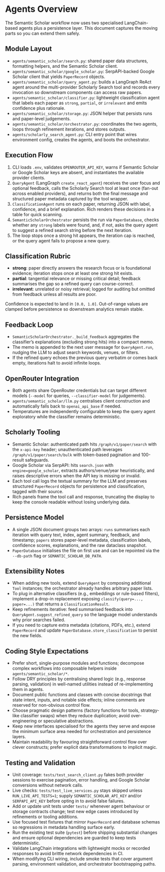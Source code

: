 # Agents Overview

The Semantic Scholar workflow now uses two specialised LangChain-based agents plus a persistence layer. This document captures the moving parts so you can extend them safely.

## Module Layout
- `agents/semantic_scholar/search.py`: shared paper data structures, formatting helpers, and the Semantic Scholar client.
- `agents/semantic_scholar/google_scholar.py`: SerpAPI-backed Google Scholar client that yields `PaperRecord` objects.
- `agents/semantic_scholar/query_agent.py`: builds a LangGraph ReAct agent around the multi-provider Scholarly Search tool and records every invocation so downstream components can access raw papers.
- `agents/semantic_scholar/classifier.py`: lightweight classification agent that labels each paper as `strong`, `partial`, or `irrelevant` and emits confidence plus rationale.
- `agents/semantic_scholar/storage.py`: JSON helper that persists runs and paper-level judgements.
- `agents/semantic_scholar/orchestrator.py`: coordinates the two agents, loops through refinement iterations, and stores outputs.
- `agents/scholarly_search_agent.py`: CLI entry point that wires environment config, creates the agents, and boots the orchestrator.

## Execution Flow
1. CLI loads `.env`, validates `OPENROUTER_API_KEY`, warns if Semantic Scholar or Google Scholar keys are absent, and instantiates the available provider clients.
2. `QueryAgent` (LangGraph `create_react_agent`) receives the user focus and optional feedback, calls the Scholarly Search tool at least once (fan-out across enabled providers), and returns both the final message and structured paper metadata captured by the tool wrapper.
3. `ClassificationAgent` runs on each paper, returning JSON with label, confidence, and a brief explanation. Rich renders these decisions in a table for quick scanning.
4. `SemanticScholarOrchestrator` persists the run via `PaperDatabase`, checks whether any `strong` labels were found, and, if not, asks the query agent to suggest a refined search string before the next iteration.
5. The loop stops once a strong hit appears, the iteration cap is reached, or the query agent fails to propose a new query.

## Classification Rubric
- **strong**: paper directly answers the research focus or is foundational evidence; iteration stops once at least one strong hit exists.
- **partial**: tangential relevance or missing critical detail; feedback summarises the gap so a refined query can course-correct.
- **irrelevant**: unrelated or noisy retrieval; logged for auditing but omitted from feedback unless all results are poor.

Confidence is expected to land in `[0.0, 1.0]`. Out-of-range values are clamped before persistence so downstream analytics remain stable.

## Feedback Loop
- `SemanticScholarOrchestrator._build_feedback` aggregates the classifier’s explanations (excluding strong hits) into a compact memo.
- The memo is appended to the next user message for `QueryAgent.run`, nudging the LLM to adjust search keywords, venues, or filters.
- If the refined query echoes the previous query verbatim or comes back empty, iterations halt to avoid infinite loops.

## OpenRouter Integration
- Both agents share OpenRouter credentials but can target different models (`--model` for queries, `--classifier-model` for judgements).
- `agents/semantic_scholar/llm.py` centralises client construction and automatically falls back to `openai_api_base` if needed.
- Temperatures are independently configurable to keep the query agent exploratory while the classifier remains deterministic.

## Scholarly Tooling
- Semantic Scholar: authenticated path hits `/graph/v1/paper/search` with the `x-api-key` header; unauthenticated path leverages `/graph/v1/paper/search/bulk` with token-based pagination and 100-result safeguards.
- Google Scholar via SerpAPI: hits `search.json` with `engine=google_scholar`, extracts authors/venue/year heuristically, and raises descriptive errors when the API key is missing or invalid.
- Each tool call logs the textual summary for the LLM and preserves structured `PaperRecord` objects for persistence and classification, tagged with their source.
- Rich panels frame the tool call and response, truncating the display to keep the console readable without losing underlying data.

## Persistence Model
- A single JSON document groups two arrays: `runs` summarises each iteration with query text, index, agent summary, feedback, and timestamp; `papers` stores paper-level metadata, classification labels, confidence scores, explanations, and the raw dataclass snapshot.
- `PaperDatabase` initialises the file on first use and can be repointed via the `--db-path` flag or `SEMANTIC_SCHOLAR_DB_PATH`.

## Extensibility Notes
- When adding new tools, extend `QueryAgent` by composing additional `Tool` instances; the orchestrator already handles arbitrary paper lists.
- To plug in alternative classifiers (e.g., embeddings or rule-based filters), implement a drop-in replacement exposing `classify(query=..., paper=...)` that returns a `ClassificationResult`.
- Keep refinements iterative: feed summarised feedback into `QueryAgent.suggest_refined_query` so the language model understands why prior searches failed.
- If you need to capture extra metadata (citations, PDFs, etc.), extend `PaperRecord` and update `PaperDatabase.store_classification` to persist the new fields.

## Coding Style Expectations
- Prefer short, single-purpose modules and functions; decompose complex workflows into composable helpers inside `agents/semantic_scholar/*`.
- Follow DRY principles by centralising shared logic (e.g., response parsing, validation) in well-named utilities instead of re-implementing them in agents.
- Document public functions and classes with concise docstrings that state intent, inputs, and notable side effects; inline comments are reserved for non-obvious control flow.
- Choose pragmatic design patterns (factory functions for tools, strategy-like classifier swaps) when they reduce duplication; avoid over-engineering or speculative abstractions.
- Keep new interfaces specialised for the agents they serve and expose the minimum surface area needed for orchestration and persistence layers.
- Maintain readability by favouring straightforward control flow over clever constructs; prefer explicit data transformations to implicit magic.

## Testing and Validation
- Unit coverage: `tests/test_search_client.py` fakes both provider sessions to exercise pagination, error handling, and Google Scholar conversions without network calls.
- Live checks: `tests/test_live_services.py` stays skipped unless `RUN_LIVE_API_TESTS=1`; supply `SEMANTIC_SCHOLAR_API_KEY` and/or `SERPAPI_API_KEY` before opting in to avoid false failures.
- Add or update unit tests under `tests/` whenever agent behaviour or storage contracts change; test new edge cases introduced by refinements or tooling additions.
- Use focused test fixtures that mirror `PaperRecord` and database schemas so regressions in metadata handling surface early.
- Run the existing test suite (`pytest`) before shipping substantial changes and ensure optional dependencies are guarded to keep tests deterministic.
- Validate LangChain integrations with lightweight mocks or recorded responses to avoid brittle network dependencies in CI.
- When modifying CLI wiring, include smoke tests that cover argument parsing, environment validation, and orchestrator bootstrapping paths.
